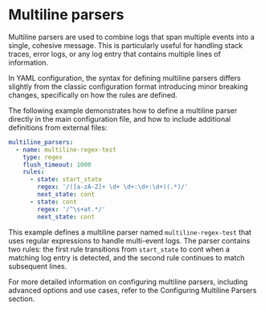 # Multiline parsers

Multiline parsers are used to combine logs that span multiple events into a single, cohesive message. This is particularly useful for handling stack traces, error logs, or any log entry that contains multiple lines of information.

In YAML configuration, the syntax for defining multiline parsers differs slightly from the classic configuration format introducing minor breaking changes, specifically on how the rules are defined.

The following example demonstrates how to define a multiline parser directly in the main configuration file, and how to include additional definitions from external files:

```yaml
multiline_parsers:
  - name: multiline-regex-test
    type: regex
    flush_timeout: 1000
    rules:
      - state: start_state
        regex: '/([a-zA-Z]+ \d+ \d+:\d+:\d+)(.*)/'
        next_state: cont
      - state: cont
        regex: '/^\s+at.*/'
        next_state: cont
```

This example defines a multiline parser named `multiline-regex-test` that uses regular expressions to handle multi-event logs. The parser contains two rules: the first rule transitions from `start_state` to cont when a matching log entry is detected, and the second rule continues to match subsequent lines.

For more detailed information on configuring multiline parsers, including advanced options and use cases, refer to the Configuring Multiline Parsers section.
